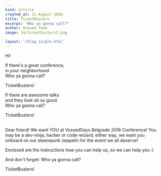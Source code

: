 ```yaml
---
kind: article
created_at: 11 August 2016
title: TicketBusters
excerpt: "Who ya gonna call?"
author: Voxxed Team
image: 14/ticketbusters2.png

layout: '/blog_single.html'
---
```


Hi!
<br />

If there's a great conference, <br />
in your neighborhood <br />
Who ya gonna call?
<br />

TicketBusters!
<br />

If there are awesome talks <br />
and they look oh so good <br />
Who ya gonna call?
<br />

TicketBusters!
<br />
<br />


Dear friend! We want YOU at VoxxedDays Belgrade 2016
Conference! You may be a dev-ninja, hacker or code-wizard;
either way, we want you onboard on our steampunk zeppelin
for the event we all deserve!
<br />

Enclosed are the instructions how you can help us, so we can
help you :)
<br />

And don't forget: Who ya gonna call?
<br />

TicketBusters!
